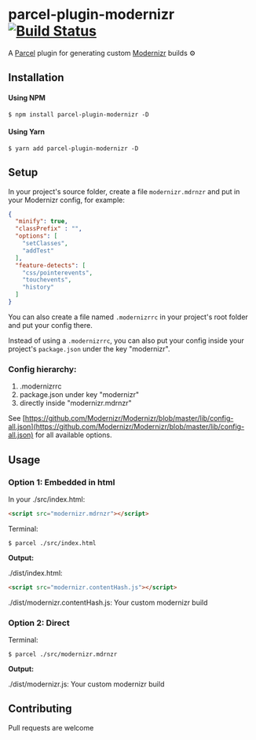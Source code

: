 # parcel-plugin-modernizr [![Build Status](https://travis-ci.com/hirasso/parcel-plugin-modernizr.svg?branch=master)](https://travis-ci.com/hirasso/parcel-plugin-modernizr)
A [Parcel](https://github.com/parcel-bundler/parcel) plugin for generating custom [Modernizr](https://github.com/Modernizr/Modernizr) builds ⚙️

## Installation

#### Using NPM

```
$ npm install parcel-plugin-modernizr -D
```
#### Using Yarn
```
$ yarn add parcel-plugin-modernizr -D
```

## Setup

In your project's source folder, create a file `modernizr.mdrnzr` and put in your Modernizr config, for example:

```json
{
  "minify": true,
  "classPrefix" : "",
  "options": [
    "setClasses",
    "addTest"
  ],
  "feature-detects": [
    "css/pointerevents", 
    "touchevents", 
    "history"
  ]
}
```

You can also create a file named `.modernizrrc` in your project's root folder and put your config there.

Instead of using a `.modernizrrc`, you can also put your config inside your project's `package.json` under the key "modernizr".

### Config hierarchy:

1. .modernizrrc
2. package.json under key "modernizr"
3. directly inside "modernizr.mdrnzr"

See [https://github.com/Modernizr/Modernizr/blob/master/lib/config-all.json](https://github.com/Modernizr/Modernizr/blob/master/lib/config-all.json) for all available options.

## Usage

### Option 1: Embedded in html

In your ./src/index.html:

```html
<script src="modernizr.mdrnzr"></script>
```
Terminal: 

```
$ parcel ./src/index.html
```

**Output:**

./dist/index.html:

```html
<script src="modernizr.contentHash.js"></script>
```
./dist/modernizr.contentHash.js: Your custom modernizr build

### Option 2: Direct

Terminal:

```
$ parcel ./src/modernizr.mdrnzr
```
**Output:**

./dist/modernizr.js: Your custom modernizr build


## Contributing
Pull requests are welcome
